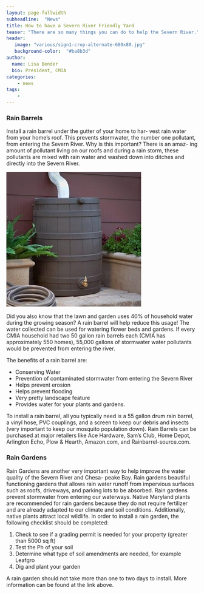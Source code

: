 ```yaml
---
layout: page-fullwidth
subheadline:  "News"
title: How to have a Severn River Friendly Yard
teaser: "There are so many things you can do to help the Severn River."
header:
   image: "various/sign1-crop-alternate-680x80.jpg"
   background-color:  "#ba8b3d"
author:
  name: Lisa Bender
  bio: President, CMIA
categories:
    - news
tags:
    - 
---
```


### Rain Barrels
Install a rain barrel under the gutter of your home to har-
vest rain water from your home’s roof. This prevents
stormwater, the number one pollutant, from entering the
Severn River. Why is this important? There is an amaz-
ing amount of pollutant living on our roofs and during a
rain storm, these pollutants are mixed with rain water and
washed down into ditches and directly into the Severn
River.

<div class="full zoomable"><img src="/images/2014-02-05-how-to-have-a-severn-friendly-yard/rain-barrel.jpg"></div>

Did you also know that the lawn and garden uses 40% of
household water during the growing season? A rain barrel
will help reduce this usage! The water collected can be
used for watering flower beds and gardens. If every CMIA
household had two 50 gallon rain barrels each (CMIA has
approximately 550 homes), 55,000 gallons of stormwater
water pollutants would be prevented from entering the
river.

The benefits of a rain barrel are:
* Conserving Water
* Prevention of contaminated stormwater from entering the Severn River
* Helps prevent erosion
* Helps prevent flooding
* Very pretty landscape feature
* Provides water for your plants and gardens.

To install a rain barrel, all you typically need is a 55 gallon
drum rain barrel, a vinyl hose, PVC couplings, and a
screen to keep our debris
and insects (very important to keep our mosquito
population down).
Rain Barrels can be purchased at major retailers
like Ace Hardware, Sam’s
Club, Home Depot, Arlington Echo, Plow &
Hearth, Amazon.com,
and Rainbarrel-source.com.

### Rain Gardens
Rain Gardens are another very important way to help improve the water quality of the Severn River and Chesa-
peake Bay. Rain gardens beautiful functioning gardens
that allows rain water runoff from impervious surfaces
such as roofs, driveways, and parking lots to be absorbed.
Rain gardens prevent stormwater from entering our waterways. Native Maryland plants are recommended for rain
gardens because they do not require fertilizer and are already adapted to our climate and soil conditions. Additionally, native plants attract local wildlife.
In order to install a rain garden, the following checklist
should be completed:

1. Check to see if a grading permit is needed for your
property (greater than 5000 sq ft)
2. Test the Ph of your soil
3. Determine what type of soil amendments are needed, for example Leafgro
4. Dig and plant your garden

A rain garden should not take more than one to two days
to install. More information can be found at the link above.
